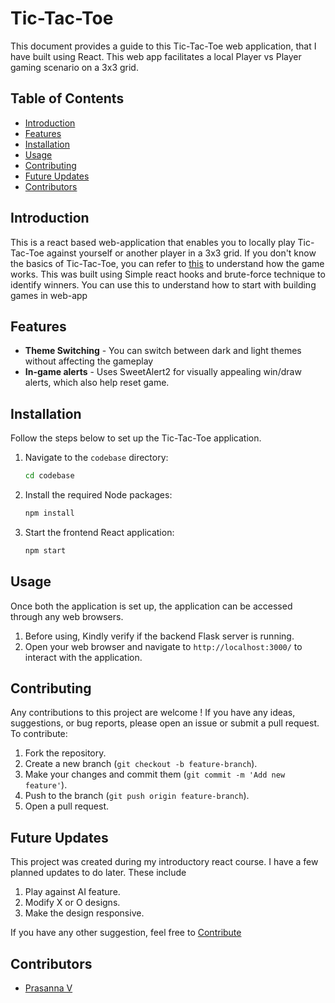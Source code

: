 # Tic-Tac-Toe
This document provides a guide to this Tic-Tac-Toe web application, that I have built using React. This web app facilitates a local Player vs Player gaming scenario on a 3x3 grid. 


## Table of Contents
- [Introduction](#introduction)
- [Features](#features)
- [Installation](#installation)
- [Usage](#usage)
- [Contributing](#contributing)
- [Future Updates](#future-updates)
- [Contributors](#contributors)


## Introduction
This is a react based web-application that enables you to locally play Tic-Tac-Toe against yourself or another player in a 3x3 grid. If you don't know the basics of Tic-Tac-Toe, 
you can refer to [this](https://www.wikihow.com/Play-Tic-Tac-Toe) to understand how the game works. This was built using Simple react hooks and brute-force technique to identify
winners. You can use this to understand how to start with building games in web-app


## Features
- **Theme Switching** - You can switch between dark and light themes without affecting the gameplay
- **In-game alerts** - Uses SweetAlert2 for visually appealing win/draw alerts, which also help reset game.


## Installation
Follow the steps below to set up the Tic-Tac-Toe application.

1. Navigate to the `codebase` directory:
    ```bash
    cd codebase
    ```

2. Install the required Node packages:
    ```bash
    npm install
    ```

3. Start the frontend React application:
    ```bash
    npm start
    ```


## Usage
Once both the application is set up, the application can be accessed through any web browsers. 
1. Before using, Kindly verify if the backend Flask server is running.
2. Open your web browser and navigate to `http://localhost:3000/` to interact with the application.

   
## Contributing
Any contributions to this project are welcome ! If you have any ideas, suggestions, or bug reports, please open an issue or submit a pull request.
To contribute:
1. Fork the repository.
2. Create a new branch (`git checkout -b feature-branch`).
3. Make your changes and commit them (`git commit -m 'Add new feature'`).
4. Push to the branch (`git push origin feature-branch`).
5. Open a pull request.

## Future Updates
This project was created during my introductory react course. I have a few planned updates to do later. These include
1. Play against AI feature.
2. Modify X or O designs.
3. Make the design responsive.

If you have any other suggestion, feel free to [Contribute](#contributing)

## Contributors

- [Prasanna V](https://github.com/Harry-1081)


